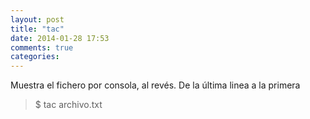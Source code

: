 ```yaml
---
layout: post
title: "tac"
date: 2014-01-28 17:53
comments: true
categories: 
---
```

Muestra el fichero por consola, al revés. De la última linea a la primera

>$ tac archivo.txt

